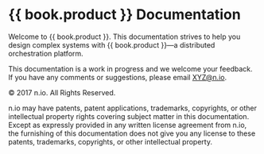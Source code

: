 # {{ book.product }} Documentation

Welcome to {{ book.product }}. This documentation strives to help you design complex systems with {{ book.product }}—a distributed orchestration platform.

This documentation is a work in progress and we welcome your feedback. If you have any comments or suggestions, please email XYZ@n.io. 


© 2017 n.io. 
All Rights Reserved. 

n.io may have patents, patent applications, trademarks, copyrights, or other intellectual property rights covering subject matter in this documentation. Except as expressly provided in any written license agreement from n.io, the furnishing of this documentation does not give you any license to these patents, trademarks, copyrights, or other intellectual property.